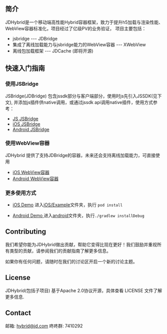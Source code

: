 
<h2>简介</h2>
JDHybrid是一个移动端高性能Hybrid容器框架，致力于提升h5加载与渲染性能、WebView容器标准化，项目经过了亿级PV的业务验证， 项目主要包括：

* jsbridge --- JDBridge
* 集成了离线加载能力与jsbridge能力的WebView容器 --- XWebView
* 离线包加载框架 --- JDCache (即将开源)


<h2>快速入门指南</h2>
<h3>使用JSBridge</h3>
JSBridge(JDBridge) 包含jssdk部分与客户端部分，使用时js先引入JSSDK(见下文), 并添加js插件供native调用，或通过jssdk api调用native插件，使用方式参考：

* [JS JSBridge](H5/README-zh-CN.md)
* [iOS JSBridge](iOS/JDHybrid/JDBridge/README-zh-CN.md)
* [Android JSBridge](android/JDBridge/README-zh-CN.md)

<h3>使用WebView容器</h3>
JDHybrid 提供了支持JDBridge的容器，未来还会支持离线加载能力，可直接使用

* [iOS WebView容器](iOS/JDHybrid/XWebView/README-zh-CN.md)
* [Android WebView容器](android/XWebView/README-zh-CN.md)

<h3>更多使用方式</h3>

* [iOS Demo](iOS/Example) 进入[iOS/Example](/iOS/Example)文件夹，执行 `pod install` 

* [Android Demo ](android/example)进入[android](/android)文件夹，执行`./gradlew installDebug`

<h2>Contributing</h2>
我们希望你能为JDHybrid做出贡献，帮助它变得比现在更好！我们鼓励并重视所有类型的贡献，请参阅我们的贡献指南了解更多信息。

如果你有任何问题，请随时在我们的讨论区开启一个新的讨论主题。

<h2>License</h2>
JDHybrid(包括子项目) 基于Apache 2.0协议开源，具体查看 LICENSE 文件了解更多信息.


<h2>Contact</h2>

邮箱: hybrid@jd.com
咚咚群: 7410292
